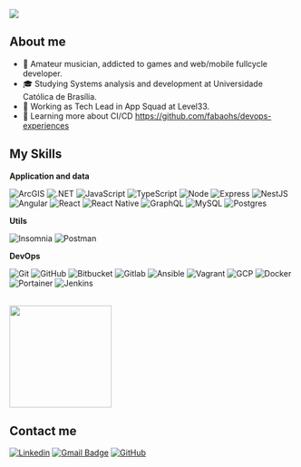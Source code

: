 ![](https://komarev.com/ghpvc/?username=fabaohs&color=006bed)

## About me

- 🤔 Amateur musician, addicted to games and web/mobile fullcycle developer.
- 🎓 Studying Systems analysis and development at Universidade Católica de Brasília.
- 💼 Working as Tech Lead in App Squad at Level33.
- 🌱 Learning more about CI/CD https://github.com/fabaohs/devops-experiences

## My Skills

**Application and data**

![ArcGIS](https://img.shields.io/badge/-ArcGIS-333333?style=flat&logo=arcgis)
![.NET](https://img.shields.io/badge/-.NET-333333?style=flat&logo=dotnet&logoColor=00599C)
![JavaScript](https://img.shields.io/badge/-JavaScript-333333?style=flat&logo=javascript)
![TypeScript](https://img.shields.io/badge/-TypeScript-333333?style=flat&logo=typescript)
![Node](https://img.shields.io/badge/-NodeJS-333333?style=flat&logo=nodedotjs)
![Express](https://img.shields.io/badge/-Express-333333?style=flat&logo=express)
![NestJS](https://img.shields.io/badge/-NestJS-333333?style=flat&logo=nestjs)
![Angular](https://img.shields.io/badge/-Angular-333333?style=flat&logo=angular)
![React](https://img.shields.io/badge/-React-333333?style=flat&logo=react)
![React Native](https://img.shields.io/badge/-React%20Native-333333?style=flat&logo=react)
![GraphQL](https://img.shields.io/badge/-GraphQL-333333?style=flat&logo=graphql)
![MySQL](https://img.shields.io/badge/-MySQL-333333?style=flat&logo=mysql)
![Postgres](https://img.shields.io/badge/-PostgreSQL-333333?style=flat&logo=postgresql)

**Utils**

![Insomnia](https://img.shields.io/badge/-Insomnia-333333?style=flat&logo=insomnia)
![Postman](https://img.shields.io/badge/-Postman-333333?style=flat&logo=postman)

**DevOps**

![Git](https://img.shields.io/badge/-Git-333333?style=flat&logo=git)
![GitHub](https://img.shields.io/badge/-GitHub-333333?style=flat&logo=github)
![Bitbucket](https://img.shields.io/badge/-Bitbucket-333333?style=flat&logo=bitbucket)
![Gitlab](https://img.shields.io/badge/-GitLab-333333?style=flat&logo=gitlab)
![Ansible](https://img.shields.io/badge/-Ansible-333333?style=flat&logo=ansible)
![Vagrant](https://img.shields.io/badge/-Vagrant-333333?style=flat&logo=vagrant)
![GCP](https://img.shields.io/badge/-GCP-333333?style=flat&logo=googlecloud)
![Docker](https://img.shields.io/badge/-Docker-333333?style=flat&logo=docker)
![Portainer](https://img.shields.io/badge/-Portainer-333333?style=flat&logo=portainer)
![Jenkins](https://img.shields.io/badge/-Jenkins-333333?style=flat&logo=jenkins)

<br/>

<a href="https://github.com/fabaohs" title="Perfil de Fábio">
  <img height="180em" src="https://github-readme-stats.vercel.app/api?username=fabaohs&theme=dracula&show_icons=true" />
</a>

## Contact me

[![Linkedin](https://img.shields.io/badge/-fabiohti-blue?style=flat-square&logo=linkedin&logoColor=white&link=https://www.linkedin.com/in/fabiohti/)](https://www.linkedin.com/in/fabiohti/)
[![Gmail Badge](https://img.shields.io/badge/-fabiohenriquesf8@gmail.com-006bed?style=flat-square&logo=Gmail&logoColor=white&link=mailto:fabiohenriquesf8@gmail.com)](mailto:fabiohenriquesf8@gmail.com)
[![GitHub](https://img.shields.io/github/followers/fabaohs?label=follow&style=social)](https://github.com/fabaohs/)
